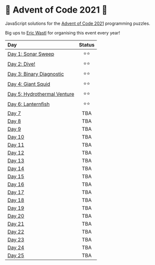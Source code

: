 # 🎄 Advent of Code 2021 🎄

JavaScript solutions for the [Advent of Code 2021](https://adventofcode.com/2021) programming puzzles.

Big ups to [Eric Wastl](https://twitter.com/ericwastl) for organising this event every year!

| Day | Status |
| :--- | :---: |
| [Day 1: Sonar Sweep](./day01) | ⭐⭐ |
| [Day 2: Dive!](./day02) | ⭐⭐ |
| [Day 3: Binary Diagnostic](./day03) | ⭐⭐ |
| [Day 4: Giant Squid](./day04) | ⭐⭐ |
| [Day 5: Hydrothermal Venture](./day5) | ⭐⭐ |
| [Day 6: Lanternfish](./day6) | ⭐⭐ |
| [Day 7](./day7) | TBA |
| [Day 8](./day8) | TBA |
| [Day 9](./day9) | TBA |
| [Day 10](./day10) | TBA |
| [Day 11](./day11) | TBA |
| [Day 12](./day12) | TBA |
| [Day 13](./day13) | TBA |
| [Day 14](./day14) | TBA |
| [Day 15](./day15) | TBA |
| [Day 16](./day16) | TBA |
| [Day 17](./day17) | TBA |
| [Day 18](./day18) | TBA |
| [Day 19](./day19) | TBA |
| [Day 20](./day20) | TBA |
| [Day 21](./day21) | TBA |
| [Day 22](./day22) | TBA |
| [Day 23](./day23) | TBA |
| [Day 24](./day24) | TBA |
| [Day 25](./day25) | TBA |
